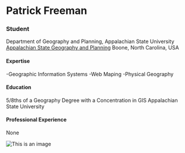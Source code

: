 Patrick Freeman
=======
### Student
Department of Geography and Planning, Appalachian State University
[Appalachian State Geography and Planning](https://geo.appstate.edu)
Boone, North Carolina, USA

#### Expertise
-Geographic Information Systems
-Web Maping
-Physical Geography

#### Education
5/8ths of a Geography Degree with a Concentration in GIS
Appalachian State University

#### Professional Experience
None

![This is an image](/Users/patrickfreeman/Desktop/Patrick.jpg)
